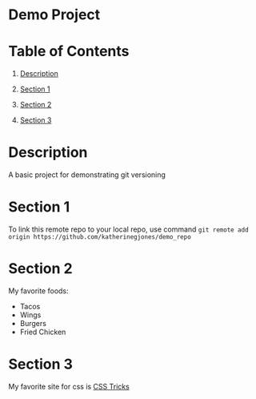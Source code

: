 # Demo Project

# Table of Contents

1. [Description](#description)

2. [Section 1](#section-1)

3. [Section 2](#section-2)

4. [Section 3](#section-3)



# Description

A basic project for demonstrating git versioning


# Section 1

To link this remote repo to your local repo, use command
`git remote add origin https://github.com/katherinegjones/demo_repo`

# Section 2

My favorite foods:

* Tacos
* Wings
* Burgers
* Fried Chicken

# Section 3

My favorite site for css is [CSS Tricks](https://css-tricks.com/)




